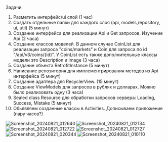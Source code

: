Задачи: 
1. Разметить интерфейс/ui слой (1 час)
2. Создать отдельные папки для каждого слоя (api, models,repository, ui, util) (5 минут)
3. Создание интерфейса для реализации Api и Get запросов. Изучение Api (2 часа)
4. Создание классов моделей. В данном случае CoinList для реализации запроса "coins/markets" и Coin для запроса по id "/api/v3/coins/{id}". У CoinList есть также дополнительные классы модели это Description и Image (3 часа)
5. Создание объекта RetrofitInstance (5 минут)
6. Написание репозитория для имплементрирования методов из Api интерфейса (5 минут)
7. Создание адаптера для RecyclerView. (15 минут)
8. Создание ViewModels для запросов в рублях и долларах. Можно было реализовать одну (3 часа)
9. Sealed class Resource для обработки запросов сервера: Loading, Success, Mistake (5 минут)
10. Обьявляем созданные классы в Activities. Дописываем приложение (пару часов?)

![Screenshot_20240821_012640](https://github.com/user-attachments/assets/aa1c6504-529d-47ba-be3d-c3374dede64a)
![Screenshot_20240821_012134](https://github.com/user-attachments/assets/b74f1723-a7a9-477f-8c18-0c4fac784aec)
![Screenshot_20240821_012722](https://github.com/user-attachments/assets/b156db99-c0c6-40d7-91d9-b058d4469e51)
![Screenshot_20240821_012727](https://github.com/user-attachments/assets/6fc9ecd1-5386-4ee7-8173-9be4647f089e)
![Screenshot_20240821_020344](https://github.com/user-attachments/assets/e098f556-8e99-4cc9-aab8-c2d75fe419ae)
![Screenshot_20240821_010110](https://github.com/user-attachments/assets/920a58c9-26a8-4e2d-91cb-7bff5db6c56a)

